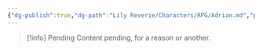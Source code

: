```yaml
---
{"dg-publish":true,"dg-path":"Lily Reverie/Characters/RPG/Adrian.md","permalink":"/lily-reverie/characters/rpg/adrian/","created":"2023-06-29T02:56:48.670-03:00","updated":"2024-01-20T04:34:49.859-03:00"}
---
```



>[!info] Pending
>Content pending, for a reason or another.

